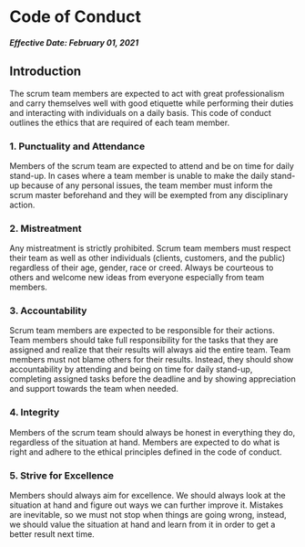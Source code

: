 # Code of Conduct
##### Effective Date: February 01, 2021

## Introduction
The scrum team members are expected to act with great professionalism and carry themselves well with good etiquette while performing their duties and interacting with individuals on a daily basis. This code of conduct outlines the ethics that are required of each team member.

### 1.	Punctuality and Attendance
Members of the scrum team are expected to attend and be on time for daily stand-up. In cases where a team member is unable to make the daily stand-up because of any personal issues, the team member must inform the scrum master beforehand and they will be exempted from any disciplinary action.

### 2.	Mistreatment
Any mistreatment is strictly prohibited. Scrum team members must respect their team as well as other individuals (clients, customers, and the public) regardless of their age, gender, race or creed. Always be courteous to others and welcome new ideas from everyone especially from team members.

### 3.	Accountability
Scrum team members are expected to be responsible for their actions. Team members should take full responsibility for the tasks that they are assigned and realize that their results will always aid the entire team. Team members must not blame others for their results. Instead, they should show accountability by attending and being on time for daily stand-up, completing assigned tasks before the deadline and by showing appreciation and support towards the team when needed.

### 4.	Integrity
Members of the scrum team should always be honest in everything they do, regardless of the situation at hand. Members are expected to do what is right and adhere to the ethical principles defined in the code of conduct.

### 5.	Strive for Excellence
Members should always aim for excellence. We should always look at the situation at hand and figure out ways we can further improve it. Mistakes are inevitable, so we must not stop when things are going wrong, instead, we should value the situation at hand and learn from it in order to get a better result next time.
